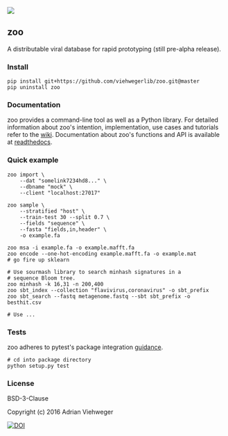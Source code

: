 ![](https://github.com/viehwegerlib/zoo/blob/master/zoo/img/drops.png)

## zoo

A distributable viral database for rapid prototyping (still pre-alpha release).

### Install

```
pip install git+https://github.com/viehwegerlib/zoo.git@master
pip uninstall zoo
```

### Documentation

zoo provides a command-line tool as well as a Python library. For detailed information about zoo's intention, implementation, use cases and tutorials refer to the [wiki](https://github.com/viehwegerlib/zoo/wiki). Documentation about zoo's functions and API is available at [readthedocs](https://readthedocs.org/).

### Quick example

```
zoo import \
    --dat "somelink7234hd8..." \
    --dbname "mock" \
    --client "localhost:27017"

zoo sample \
    --stratified "host" \
    --train-test 30 --split 0.7 \
    --fields "sequence" \
    --fasta "fields,in,header" \
    -o example.fa

zoo msa -i example.fa -o example.mafft.fa
zoo encode --one-hot-encoding example.mafft.fa -o example.mat
# go fire up sklearn

# Use sourmash library to search minhash signatures in a
# sequence Bloom tree.
zoo minhash -k 16,31 -n 200,400
zoo sbt_index --collection "flavivirus,coronavirus" -o sbt_prefix
zoo sbt_search --fastq metagenome.fastq --sbt sbt_prefix -o besthit.csv

# Use ...
```

### Tests

zoo adheres to pytest's package integration [guidance](http://doc.pytest.org/en/latest/goodpractices.html).

```
# cd into package directory
python setup.py test
```

### License

BSD-3-Clause

Copyright (c) 2016 Adrian Viehweger

[![DOI](https://zenodo.org/badge/84596868.svg)](https://zenodo.org/badge/latestdoi/84596868)



